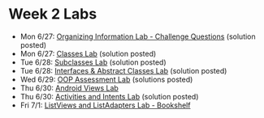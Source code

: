 # Week 2 Labs
- Mon 6/27: [Organizing Information Lab - Challenge Questions](https://github.com/ga-adi-nyc/Organizing-Information-Lab) (solution posted)
- Mon 6/27: [Classes Lab](https://github.com/ga-adi-nyc/Classes-Lab) (solution posted)
- Tue 6/28: [Subclasses Lab](https://github.com/ga-adi-nyc/Subclasses-Lab) (solution posted)
- Tue 6/28: [Interfaces & Abstract Classes Lab](https://github.com/ga-adi-nyc/Interfaces-and-Abstract-Classes-Lab) (solution posted)
- Wed 6/29: [OOP Assessment Lab](https://github.com/ga-adi-nyc/OOP-Assessment-Lab) (solutions posted)
- Thu 6/30: [Android Views Lab](https://github.com/ga-adi-nyc/Android-Views-Lab)
- Thu 6/30: [Activities and Intents Lab](https://github.com/ga-adi-nyc/Activities-And-Intents-Lab) (solution posted)
- Fri 7/1: [ListViews and ListAdapters Lab - Bookshelf](https://github.com/ga-adi-nyc/ListViews-Lab)
